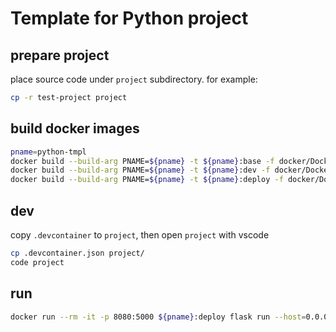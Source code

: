 # Template for Python project

## prepare project

place source code under `project` subdirectory. for example:

```sh
cp -r test-project project
```

## build docker images

```sh
pname=python-tmpl
docker build --build-arg PNAME=${pname} -t ${pname}:base -f docker/Dockerfile.base .
docker build --build-arg PNAME=${pname} -t ${pname}:dev -f docker/Dockerfile.dev .
docker build --build-arg PNAME=${pname} -t ${pname}:deploy -f docker/Dockerfile.deploy .
```

## dev

copy `.devcontainer` to `project`, then open `project` with vscode

```sh
cp .devcontainer.json project/
code project
```

## run

```sh
docker run --rm -it -p 8080:5000 ${pname}:deploy flask run --host=0.0.0.0
```
